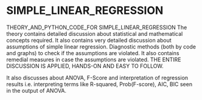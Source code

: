 # SIMPLE_LINEAR_REGRESSION

THEORY_AND_PYTHON_CODE_FOR SIMPLE_LINEAR_REGRESSION
The theory contains detailed discussion about statistical and mathematical concepts required. It also contains very detailed discussion about assumptions of simple linear
regression. Diagnostic methods (both by code and graphs) to check if the assumptions are violated. It also contains remedial measures in case the assumptions are violated. 
THE ENTIRE DISCUSSION IS APPLIED, HANDS-ON AND EASY TO FOLLOW. 

It also discusses about ANOVA, F-Score and interpretation of regression results i.e. interpreting terms like R-squared, Prob(F-score), AIC, BIC seen in the output of ANOVA. 

